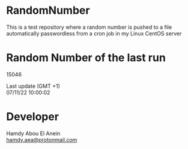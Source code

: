 # RandomNumber    
This is a test repository where a random number is pushed to a file automatically passwordless from a cron job in my Linux CentOS server    
# Random Number of the last run   
15046
      
Last update (GMT +1)    
07/11/22 10:00:02
# Developer    
Hamdy Abou El Anein   
hamdy.aea@protonmail.com
